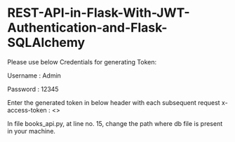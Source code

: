 # REST-API-in-Flask-With-JWT-Authentication-and-Flask-SQLAlchemy

Please use below Credentials for generating Token:

Username : Admin

Password : 12345

Enter the generated token in below header with each subsequent request 
x-access-token : <>

In file books_api.py, at line no. 15, change the path where db file is present in your machine.
